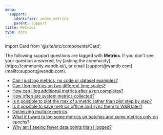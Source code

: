 ```yaml
---
menu:
  support:
    identifier: index_metrics
    parent: support
title: Metrics
type: docs
---
```


import Card from '@site/src/components/Card';

<Card className="card-support-index">
  <p>The following support questions are tagged with <b>Metrics</b>. If you don't see 
your question answered, try [asking the community](https://community.wandb.ai/), 
or email [support@wandb.com](mailto:support@wandb.com).</p>
</Card>

- [Can I just log metrics, no code or dataset examples?](just_log_metrics_no_code_dataset_examples.md)
- [Can I log metrics on two different time scales?](log_metrics_two_different_time_scales_example_log_training.md)
- [How can I log additional metrics after a run completes?](log_additional_metrics_run_completes.md)
- [How often are system metrics collected?](system_metrics_collected.md)
- [Is it possible to plot the max of a metric rather than plot step by step?](plot_max_metric.md)
- [Is it possible to save metrics offline and sync them to W&B later?](save_metrics_offline_sync_them_wb_later.md)
- [Optimizing multiple metrics](optimizing_multiple_metrics.md)
- [What if I want to log some metrics on batches and some metrics only on epochs?](log_metrics_batches_some_metrics_epochs.md)
- [Why am I seeing fewer data points than I logged?](seeing_fewer_data_points_logged.md)